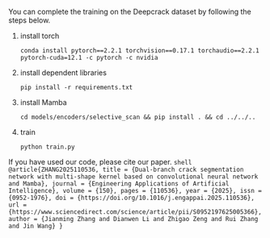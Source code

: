 You can complete the training on the Deepcrack dataset by following the steps below.
1. install torch
    ```shell
    conda install pytorch==2.2.1 torchvision==0.17.1 torchaudio==2.2.1 pytorch-cuda=12.1 -c pytorch -c nvidia
    ```
2. install dependent libraries
    ```shell
    pip install -r requirements.txt
    ```
3. install Mamba
    ```shell
    cd models/encoders/selective_scan && pip install . && cd ../../..
    ```
4. train
    ```shell
    python train.py
    ```
If you have used our code, please cite our paper.
    ```shell
    @article{ZHANG2025110536,
    title = {Dual-branch crack segmentation network with multi-shape kernel based on convolutional neural network and Mamba},
    journal = {Engineering Applications of Artificial Intelligence},
    volume = {150},
    pages = {110536},
    year = {2025},
    issn = {0952-1976},
    doi = {https://doi.org/10.1016/j.engappai.2025.110536},
    url = {https://www.sciencedirect.com/science/article/pii/S0952197625005366},
    author = {Jianming Zhang and Dianwen Li and Zhigao Zeng and Rui Zhang and Jin Wang}
    }
    ```
